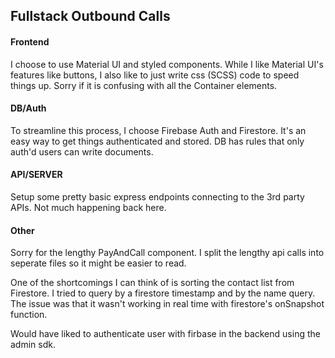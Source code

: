 ## Fullstack Outbound Calls

#### Frontend

I choose to use Material UI and styled components. While I like Material UI's features like buttons, I also like to just write css (SCSS) code to speed things up. Sorry if it is confusing with all the Container elements.

#### DB/Auth

To streamline this process, I choose Firebase Auth and Firestore. It's an easy way to get things authenticated and stored. DB has rules that only auth'd users can write documents.

#### API/SERVER

Setup some pretty basic express endpoints connecting to the 3rd party APIs. Not much happening back here.

#### Other

Sorry for the lengthy PayAndCall component. I split the lengthy api calls into seperate files so it might be easier to read.

One of the shortcomings I can think of is sorting the contact list from Firestore. I tried to query by a firestore timestamp and by the name query. The issue was that it wasn't working in real time with firestore's onSnapshot function.

Would have liked to authenticate user with firbase in the backend using the admin sdk.
